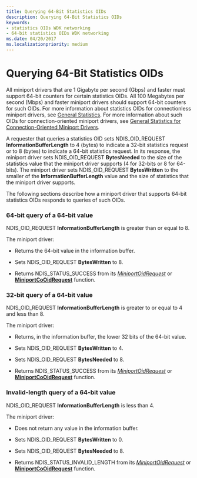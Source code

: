 ```yaml
---
title: Querying 64-Bit Statistics OIDs
description: Querying 64-Bit Statistics OIDs
keywords:
- statistics OIDs WDK networking
- 64-bit statistics OIDs WDK networking
ms.date: 04/20/2017
ms.localizationpriority: medium
---
```


# Querying 64-Bit Statistics OIDs


All miniport drivers that are 1 Gigabyte per second (Gbps) and faster must support 64-bit counters for certain statistics OIDs. All 100 Megabytes per second (Mbps) and faster miniport drivers should support 64-bit counters for such OIDs. For more information about statistics OIDs for connectionless miniport drivers, see [General Statistics](./ndis-general-statistics-oids.md). For more information about such OIDs for connection-oriented miniport drivers, see [General Statistics for Connection-Oriented Miniport Drivers](./general-statistics-oids-for-connection-oriented-miniport-drivers.md).

A requester that queries a statistics OID sets NDIS\_OID\_REQUEST **InformationBufferLength** to 4 (bytes) to indicate a 32-bit statistics request or to 8 (bytes) to indicate a 64-bit statistics request. In its response, the miniport driver sets NDIS\_OID\_REQUEST **BytesNeeded** to the size of the statistics value that the miniport driver supports (4 for 32-bits or 8 for 64-bits). The miniport driver sets NDIS\_OID\_REQUEST **BytesWritten** to the smaller of the **InformationBufferLength** value and the size of statistics that the miniport driver supports.

The following sections describe how a miniport driver that supports 64-bit statistics OIDs responds to queries of such OIDs.

### <a href="" id="-64-bit-query-of-a-64-bit-value"></a>64-bit query of a 64-bit value

NDIS\_OID\_REQUEST **InformationBufferLength** is greater than or equal to 8.

The miniport driver:

-   Returns the 64-bit value in the information buffer.

-   Sets NDIS\_OID\_REQUEST **BytesWritten** to 8.

-   Returns NDIS\_STATUS\_SUCCESS from its [*MiniportOidRequest*](/windows-hardware/drivers/ddi/ndis/nc-ndis-miniport_oid_request) or [**MiniportCoOidRequest**](/windows-hardware/drivers/ddi/ndis/nc-ndis-miniport_co_oid_request) function.

### <a href="" id="-32-bit-query-of-a-64-bit-value"></a>32-bit query of a 64-bit value

NDIS\_OID\_REQUEST **InformationBufferLength** is greater to or equal to 4 and less than 8.

The miniport driver:

-   Returns, in the information buffer, the lower 32 bits of the 64-bit value.

-   Sets NDIS\_OID\_REQUEST **BytesWritten** to 4.

-   Sets NDIS\_OID\_REQUEST **BytesNeeded** to 8.

-   Returns NDIS\_STATUS\_SUCCESS from its [*MiniportOidRequest*](/windows-hardware/drivers/ddi/ndis/nc-ndis-miniport_oid_request) or [**MiniportCoOidRequest**](/windows-hardware/drivers/ddi/ndis/nc-ndis-miniport_co_oid_request) function.

### Invalid-length query of a 64-bit value

NDIS\_OID\_REQUEST **InformationBufferLength** is less than 4.

The miniport driver:

-   Does not return any value in the information buffer.

-   Sets NDIS\_OID\_REQUEST **BytesWritten** to 0.

-   Sets NDIS\_OID\_REQUEST **BytesNeeded** to 8.

-   Returns NDIS\_STATUS\_INVALID\_LENGTH from its [*MiniportOidRequest*](/windows-hardware/drivers/ddi/ndis/nc-ndis-miniport_oid_request) or [**MiniportCoOidRequest**](/windows-hardware/drivers/ddi/ndis/nc-ndis-miniport_co_oid_request) function.

 


